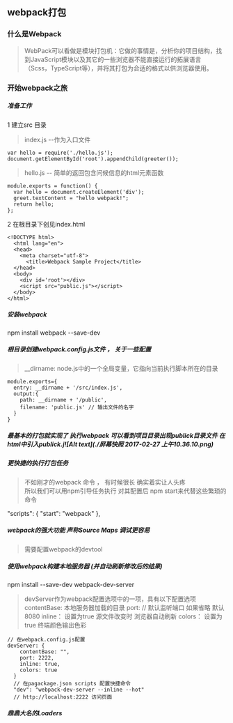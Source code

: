 ## webpack打包 
 
### 什么是Webpack
 > WebPack可以看做是模块打包机：它做的事情是，分析你的项目结构，找到JavaScript模块以及其它的一些浏览器不能直接运行的拓展语言（Scss，TypeScript等），并将其打包为合适的格式以供浏览器使用。

### 开始webpack之旅
##### 准备工作 
  1 建立src 目录   
  >index.js  --作为入口文件   

    var hello = require('./hello.js');
    document.getElementById('root').appendChild(greeter());

  >hello.js  -- 简单的返回包含问候信息的html元素函数 
   
    module.exports = function() {
      var hello = document.createElement('div');
      greet.textContent = "hello webpack!";
      return hello;
    };
  
  2 在根目录下创见index.html  
  

    <!DOCTYPE html>
      <html lang="en">
      <head>
        <meta charset="utf-8">
          <title>Webpack Sample Project</title>
      </head>
      <body>
        <div id='root'></div>
        <script src="public.js"></script>
      </body>
    </html>
  
#####    安装webpack 
  npm install webpack --save-dev
  
##### 根目录创建webpack.config.js文件 ， 关于一些配置
  > __dirname: node.js中的一个全局变量，它指向当前执行脚本所在的目录 

    module.exports={
      entry: __dirname + '/src/index.js',
      output:{
        path: __dirname + '/public', 
        filename: 'public.js' // 输出文件的名字 
      }
    }
#####  最基本的打包就实现了  执行webpack  可以看到项目目录出现publick目录文件 在html中引入publick.j![Alt text](./屏幕快照 2017-02-27 上午10.36.10.png) 
##### 更快捷的执行打包任务 
 > 不如刚才的webpack 命令 ， 有时候很长 确实着实让人头疼  
 > 所以我们可以用npm引导任务执行  对其配置后 npm start来代替这些繁琐的命令 
   
   "scripts": {
      "start": "webpack"
    },

##### webpack的强大功能  声称Source Maps 调试更容易 
> 需要配置webpack的devtool 

##### 使用webpack构建本地服务器  (并自动刷新修改后的结果)
  
  npm install --save-dev webpack-dev-server
> devServer作为webpack配置选项中的一项，具有以下配置选项
>  contentBase:   本地服务器加载的目录 
>  port:      // 默认监听端口  如果省略  默认8080
>  inline： 设置为true  源文件改变时 浏览器自动刷新 
>  colors： 设置为true 终端颜色输出色彩
      
    // 在webpack.config.js配置
    devServer: {
        contentBase: "",
        port: 2222,
        inline: true,
        colors: true
      }
      // 在pagackage.json scripts 配置快捷命令 
      "dev": "webpack-dev-server --inline --hot"
      // http://localhost:2222 访问页面 

  
##### 鼎鼎大名的Loaders

  


 


